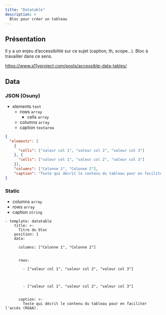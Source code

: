 ```yaml
---
title: "Datatable"
description: >
  Bloc pour créer un tableau
---
```


## Présentation

Il y a un enjeu d’accessibilité sur ce sujet (caption, th, scope…). Bloc à travailler dans ce sens.

https://www.a11yproject.com/posts/accessible-data-tables/

## Data

### JSON (Osuny)

* elements ```text```
  * rows ```array```
    * cells ```array```
  * columns ```array```
  * caption ```textarea```

```json 
{
  "elements": [
    {
      "cells": ["valeur col 1", "valeur col 2", "valeur col 3"]
    }, {
      "cells": ["valeur col 1", "valeur col 2", "valeur col 3"]
    }], 
    "columns": ["Colonne 1", "Colonne 2"], 
    "caption": "Texte qui décrit le contenu du tableau pour en faciliter l'accès (RGAA)."
}
```

### Static

* columns ```array```
* rows ```array```
* caption ```string```
  
```
- template: datatable
    title: >-
      Titre du bloc
    position: 1
    data:

      columns: ["Colonne 1", "Colonne 2"]


      rows:

        - ["valeur col 1", "valeur col 2", "valeur col 3"]



        - ["valeur col 1", "valeur col 2", "valeur col 3"]


      caption: >-
        Texte qui décrit le contenu du tableau pour en faciliter l'accès (RGAA).
    
```
